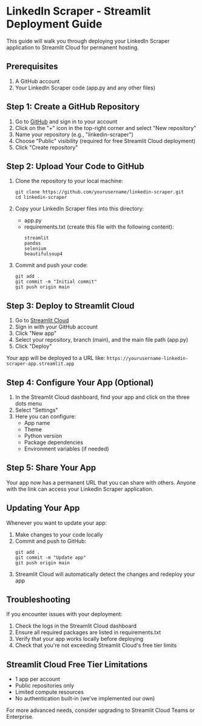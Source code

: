 # LinkedIn Scraper - Streamlit Deployment Guide

This guide will walk you through deploying your LinkedIn Scraper application to Streamlit Cloud for permanent hosting.

## Prerequisites

1. A GitHub account
2. Your LinkedIn Scraper code (app.py and any other files)

## Step 1: Create a GitHub Repository

1. Go to [GitHub](https://github.com) and sign in to your account
2. Click on the "+" icon in the top-right corner and select "New repository"
3. Name your repository (e.g., "linkedin-scraper")
4. Choose "Public" visibility (required for free Streamlit Cloud deployment)
5. Click "Create repository"

## Step 2: Upload Your Code to GitHub

1. Clone the repository to your local machine:
   ```
   git clone https://github.com/yourusername/linkedin-scraper.git
   cd linkedin-scraper
   ```

2. Copy your LinkedIn Scraper files into this directory:
   - app.py
   - requirements.txt (create this file with the following content):
     ```
     streamlit
     pandas
     selenium
     beautifulsoup4
     ```

3. Commit and push your code:
   ```
   git add .
   git commit -m "Initial commit"
   git push origin main
   ```

## Step 3: Deploy to Streamlit Cloud

1. Go to [Streamlit Cloud](https://streamlit.io/cloud)
2. Sign in with your GitHub account
3. Click "New app"
4. Select your repository, branch (main), and the main file path (app.py)
5. Click "Deploy"

Your app will be deployed to a URL like: `https://yourusername-linkedin-scraper-app.streamlit.app`

## Step 4: Configure Your App (Optional)

1. In the Streamlit Cloud dashboard, find your app and click on the three dots menu
2. Select "Settings"
3. Here you can configure:
   - App name
   - Theme
   - Python version
   - Package dependencies
   - Environment variables (if needed)

## Step 5: Share Your App

Your app now has a permanent URL that you can share with others. Anyone with the link can access your LinkedIn Scraper application.

## Updating Your App

Whenever you want to update your app:

1. Make changes to your code locally
2. Commit and push to GitHub:
   ```
   git add .
   git commit -m "Update app"
   git push origin main
   ```
3. Streamlit Cloud will automatically detect the changes and redeploy your app

## Troubleshooting

If you encounter issues with your deployment:

1. Check the logs in the Streamlit Cloud dashboard
2. Ensure all required packages are listed in requirements.txt
3. Verify that your app works locally before deploying
4. Check that you're not exceeding Streamlit Cloud's free tier limits

## Streamlit Cloud Free Tier Limitations

- 1 app per account
- Public repositories only
- Limited compute resources
- No authentication built-in (we've implemented our own)

For more advanced needs, consider upgrading to Streamlit Cloud Teams or Enterprise.
